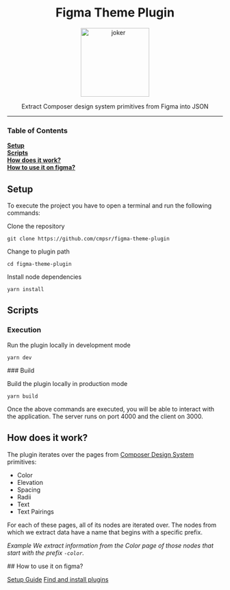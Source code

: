 <div align="center">
<h1>Figma Theme Plugin</h1>

<img
  height="160"
  width="160"
  alt="joker"
  src="https://emojipedia-us.s3.dualstack.us-west-1.amazonaws.com/thumbs/240/google/313/electric-plug_1f50c.png"
/>

<p>Extract Composer design system primitives from Figma into JSON</p>

</div>

<hr />

### Table of Contents

**[Setup](#setup)**<br>
**[Scripts](#scripts)**<br>
**[How does it work?](#how-does-it-work)**<br>
**[How to use it on figma?](#how-to-use-it-on-figma)**<br>

## Setup

To execute the project you have to open a terminal and run the following commands:

Clone the repository

```
git clone https://github.com/cmpsr/figma-theme-plugin
```

Change to plugin path

```
cd figma-theme-plugin
```

Install node dependencies

```
yarn install
```

## Scripts

### Execution

Run the plugin locally in development mode

```
yarn dev
```

### Build

Build the plugin locally in production mode

```
yarn build
```

Once the above commands are executed, you will be able to interact with the application. The server runs on port 4000 and the client on 3000.

## How does it work?

The plugin iterates over the pages from [Composer Design System](https://www.figma.com/file/ewqGU2UQxmYiO8JWaRawP0/Composer---Design-System?node-id=809%3A9938) primitives:

- Color
- Elevation
- Spacing
- Radii
- Text
- Text Pairings

For each of these pages, all of its nodes are iterated over. The nodes from which we extract data have a name that begins with a specific prefix.

_Example_
_We extract information from the Color page of those nodes that start with the prefix <code>-color</code>._

## How to use it on figma?

[Setup Guide](https://www.figma.com/plugin-docs/setup/)
[Find and install plugins](https://help.figma.com/hc/en-us/articles/360040450413-Find-and-install-plugins)
